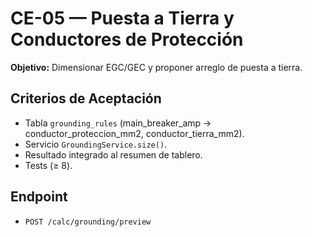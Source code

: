 # CE-05 — Puesta a Tierra y Conductores de Protección
**Objetivo:** Dimensionar EGC/GEC y proponer arreglo de puesta a tierra.

## Criterios de Aceptación
- Tabla `grounding_rules` (main_breaker_amp → conductor_proteccion_mm2, conductor_tierra_mm2).
- Servicio `GroundingService.size()`.
- Resultado integrado al resumen de tablero.
- Tests (≥ 8).

## Endpoint
- `POST /calc/grounding/preview`
